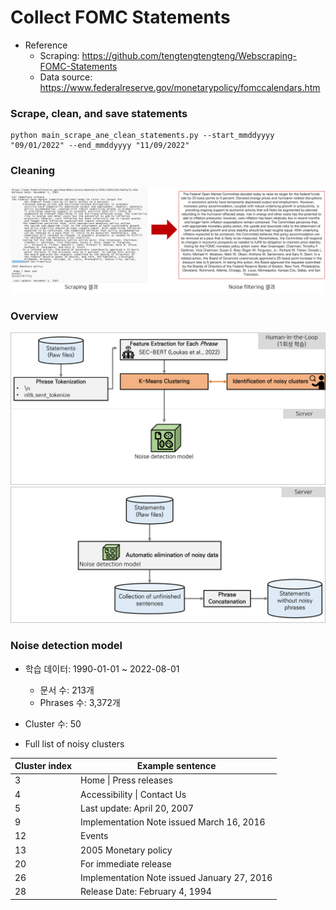 # Collect FOMC Statements

* Reference
    - Scraping: https://github.com/tengtengtengteng/Webscraping-FOMC-Statements
    - Data source: https://www.federalreserve.gov/monetarypolicy/fomccalendars.htm

### Scrape, clean, and save statements
```
python main_scrape_ane_clean_statements.py --start_mmddyyyy "09/01/2022" --end_mmddyyyy "11/09/2022"
```

### Cleaning
![results](./results.png)

### Overview
![flow1](./flow1.png)
![flow2](./flow2.png)

### Noise detection model 
* 학습 데이터: 1990-01-01 ~ 2022-08-01 
    - 문서 수: 213개
    - Phrases 수: 3,372개
* Cluster 수: 50

* Full list of noisy clusters

|     Cluster index    |     Example sentence                                 |
|----------------------|------------------------------------------------------|
|     3                |     Home   \| Press releases                         |
|     4                |     Accessibility   \| Contact Us                    |
|     5                |     Last   update: April 20, 2007                    |
|     9                |     Implementation   Note issued March 16, 2016      |
|     12               |     Events                                           |
|     13               |     2005   Monetary policy                           |
|     20               |     For   immediate release                          |
|     26               |     Implementation   Note issued January 27, 2016    |
|     28               |     Release   Date: February 4, 1994                 |


